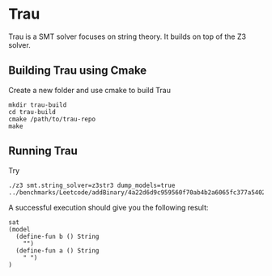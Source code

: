 # Trau
Trau is a SMT solver focuses on string theory. It builds on top of the Z3 solver.
 
## Building Trau using Cmake
Create a new folder and use cmake to build Trau
```
mkdir trau-build
cd trau-build
cmake /path/to/trau-repo
make
```

## Running Trau 

Try 
```
./z3 smt.string_solver=z3str3 dump_models=true ../benchmarks/Leetcode/addBinary/4a22d6d9c959560f70ab4b2a6065fc377a5402487ae4c5eae36c3f54.smt2
```
A successful execution should give you the following result:

```
sat
(model 
  (define-fun b () String
    "")
  (define-fun a () String
    " ")
)

```
